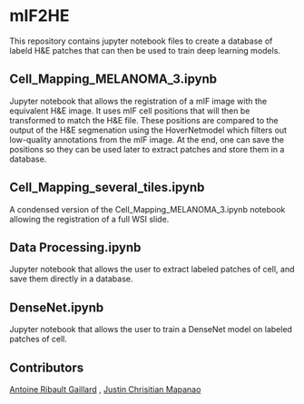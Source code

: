 # mIF2HE

This repository contains jupyter notebook files to create a database of labeld H&E patches that can then be used to train deep learning models.

## Cell_Mapping_MELANOMA_3.ipynb
Jupyter notebook that allows the registration of a mIF image with the equivalent H&E image. It uses mIF cell positions that will then be transformed to match the H&E file. These positions are compared to the output of the H&E segmenation using the HoverNetmodel which filters out low-quality annotations from the mIF image. At the end, one can save the positions so they can be used later to extract patches and store them in a database.

## Cell_Mapping_several_tiles.ipynb
A condensed version of the Cell_Mapping_MELANOMA_3.ipynb notebook allowing the registration of a full WSI slide.

## Data Processing.ipynb
Jupyter notebook that allows the user to extract labeled patches of cell, and save them directly in a database.

## DenseNet.ipynb
Jupyter notebook that allows the user to train a DenseNet model on labeled patches of cell.

## Contributors

[Antoine Ribault Gaillard](antoine.ribaultgaillardc@gmail.com) , [Justin Chrisitian Mapanao](justin.mapanao@hotmail.com)
